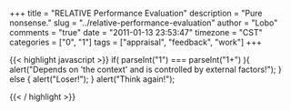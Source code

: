 +++
title = "RELATIVE Performance Evaluation"
description = "Pure nonsense."
slug = "../relative-performance-evaluation"
author = "Lobo"
comments = "true"
date = "2011-01-13 23:53:47"
timezone = "CST"
categories = ["0", "1"]
tags = ["appraisal", "feedback", "work"]
+++

{{< highlight javascript >}}
if( parseInt("1") === parseInt("1+") ){
     alert("Depends on 'the context' and is controlled by external factors!");
} else {
     alert("Loser!");
}
alert("Think again!");

{{< / highlight >}}
